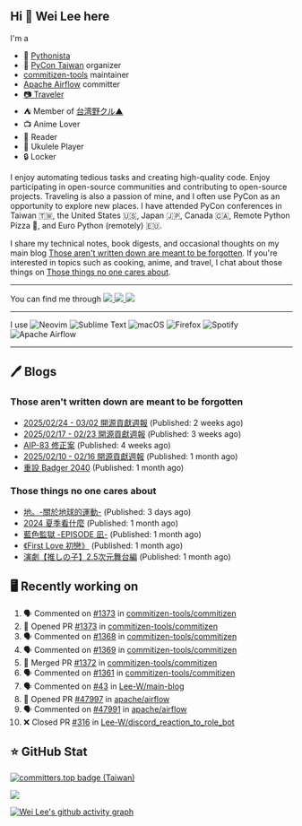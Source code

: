 ## Hi 👋 Wei Lee here

I'm a

* 🐍 [Pythonista](https://pycon-note.wei-lee.me/)
* 🐍 [PyCon Taiwan](https://tw.pycon.org/) organizer
* [commitizen-tools](https://github.com/commitizen-tools) maintainer
* [Apache Airflow](https://github.com/apache/airflow/) committer
* [📷 Traveler](https://travlog.wei-lee.me/)
* ⛺ Member of [台湾野クル▲](https://twitter.com/Taiwannokuru)
* 📺 Anime Lover
* 📖 Reader
* 🎵 Ukulele Player
* 🔒 Locker

I enjoy automating tedious tasks and creating high-quality code. Enjoy participating in open-source communities and contributing to open-source projects. Traveling is also a passion of mine, and I often use PyCon as an opportunity to explore new places. I have attended PyCon conferences in Taiwan 🇹🇼, the United States 🇺🇸, Japan 🇯🇵, Canada 🇨🇦, Remote Python Pizza 🍕, and Euro Python (remotely) 🇪🇺.

I share my technical notes, book digests, and occasional thoughts on my main blog [Those aren't written down are meant to be forgotten](https://blog.wei-lee.me/). If you're interested in topics such as cooking, anime, and travel, I chat about those things on [Those things no one cares about](https://travlog.wei-lee.me/).


---

<p align="left">
You can find me through
  <a href="https://in.linkedin.com/in/clleew" target="blank">
    <img src="https://img.shields.io/badge/LinkedIn-0077B5?style=for-the-badge&logo=linkedin&logoColor=white" />
  </a>
  <a href="https://twitter.com/clleew" target="blank">
    <img src="https://img.shields.io/badge/Twitter-1DA1F2?style=for-the-badge&logo=twitter&logoColor=white" />
  </a>
  <a href="https://github.com/Lee-W/" target="blank">
    <img src="https://img.shields.io/badge/GitHub-100000?style=for-the-badge&logo=github&logoColor=white" />
  </a>
</p>

---

I use ![Neovim](https://img.shields.io/badge/NeoVim-%2357A143.svg?&style=for-the-badge&logo=neovim&logoColor=white) ![Sublime Text](https://img.shields.io/badge/sublime_text-%23575757.svg?style=for-the-badge&logo=sublime-text&logoColor=important) ![macOS](https://img.shields.io/badge/mac%20os-000000?style=for-the-badge&logo=macos&logoColor=F0F0F0) ![Firefox](https://img.shields.io/badge/Firefox-FF7139?style=for-the-badge&logo=Firefox-Browser&logoColor=white) ![Spotify](https://img.shields.io/badge/Spotify-1ED760?style=for-the-badge&logo=spotify&logoColor=white) ![Apache Airflow](https://img.shields.io/badge/Apache%20Airflow-017CEE?style=for-the-badge&logo=Apache%20Airflow&logoColor=white)

---


## 🖊️ Blogs

### Those aren't written down are meant to be forgotten

* [2025/02/24 - 03/02 開源貢獻週報](https://blog.wei-lee.me/posts/tech/2025/03/2025-02-24-03-02-open-source-report) (Published: 2 weeks ago)
* [2025/02/17 - 02/23 開源貢獻週報](https://blog.wei-lee.me/posts/tech/2025/02/2025-02-17-02-23-open-source-report) (Published: 3 weeks ago)
* [AIP-83 修正案](https://blog.wei-lee.me/posts/tech/2025/02/aip-83-amendment) (Published: 4 weeks ago)
* [2025/02/10 - 02/16 開源貢獻週報](https://blog.wei-lee.me/posts/tech/2025/02/2025-02-10-02-16-open-source-report) (Published: 1 month ago)
* [重設 Badger 2040](https://blog.wei-lee.me/posts/tech/2025/02/how-to-reset-bader-2024) (Published: 1 month ago)

### Those things no one cares about
 
 * [地。-關於地球的運動-](https://travlog.wei-lee.me/posts/review/2025/03/chi-on-the-movements-of-the-earth) (Published: 3 days ago)
 * [2024 夏季看什麼](https://travlog.wei-lee.me/posts/review/2025/02/what-i-watched-in-2024-summer) (Published: 1 month ago)
 * [藍色監獄 -EPISODE 凪-](https://travlog.wei-lee.me/posts/review/2025/02/blue-lock-episode-nagi) (Published: 1 month ago)
 * [《First Love 初戀》](https://travlog.wei-lee.me/posts/review/2025/02/first-love) (Published: 1 month ago)
 * [演劇【推しの子】2.5次元舞台編](https://travlog.wei-lee.me/posts/travel/2025/01/oshinoko-2-5-stage) (Published: 1 month ago)

## 🖥️ Recently working on

1. 🗣 Commented on [#1373](https://github.com/commitizen-tools/commitizen/pull/1373#issuecomment-2740599130) in [commitizen-tools/commitizen](https://github.com/commitizen-tools/commitizen)
2. 💪 Opened PR [#1373](https://github.com/commitizen-tools/commitizen/pull/1373) in [commitizen-tools/commitizen](https://github.com/commitizen-tools/commitizen)
3. 🗣 Commented on [#1368](https://github.com/commitizen-tools/commitizen/issues/1368#issuecomment-2740589903) in [commitizen-tools/commitizen](https://github.com/commitizen-tools/commitizen)
4. 🗣 Commented on [#1369](https://github.com/commitizen-tools/commitizen/issues/1369#issuecomment-2740586837) in [commitizen-tools/commitizen](https://github.com/commitizen-tools/commitizen)
5. 🎉 Merged PR [#1372](https://github.com/commitizen-tools/commitizen/pull/1372) in [commitizen-tools/commitizen](https://github.com/commitizen-tools/commitizen)
6. 🗣 Commented on [#1361](https://github.com/commitizen-tools/commitizen/issues/1361#issuecomment-2740558813) in [commitizen-tools/commitizen](https://github.com/commitizen-tools/commitizen)
7. 🗣 Commented on [#43](https://github.com/Lee-W/main-blog/issues/43#issuecomment-2740547999) in [Lee-W/main-blog](https://github.com/Lee-W/main-blog)
8. 💪 Opened PR [#47997](https://github.com/apache/airflow/pull/47997) in [apache/airflow](https://github.com/apache/airflow)
9. 🗣 Commented on [#47991](https://github.com/apache/airflow/pull/47991#issuecomment-2739934583) in [apache/airflow](https://github.com/apache/airflow)
10. ❌ Closed PR [#316](https://github.com/Lee-W/discord_reaction_to_role_bot/pull/316) in [Lee-W/discord_reaction_to_role_bot](https://github.com/Lee-W/discord_reaction_to_role_bot)


## ⭐ GitHub Stat

[![committers.top badge (Taiwan)](https://user-badge.committers.top/taiwan_public/Lee-W.svg)](https://user-badge.committers.top/taiwan_public/Lee-W)

[![](https://github-readme-stats.vercel.app/api?username=Lee-W&show_icons=true&hide_title=true&cache_seconds=86400)](https://github.com/anuraghazra/github-readme-stats)

[![Wei Lee's github activity graph](https://github-readme-activity-graph.vercel.app/graph?username=Lee-W&theme=dracula)](https://github.com/ashutosh00710/github-readme-activity-graph)
